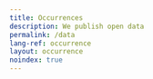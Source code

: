 ```yaml
---
title: Occurrences
description: We publish open data
permalink: /data
lang-ref: occurrence
layout: occurrence
noindex: true
---
```


